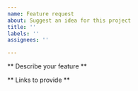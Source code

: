 ```yaml
---
name: Feature request
about: Suggest an idea for this project
title: ''
labels: ''
assignees: ''

---
```


** Describe your feature **


** Links to provide **
